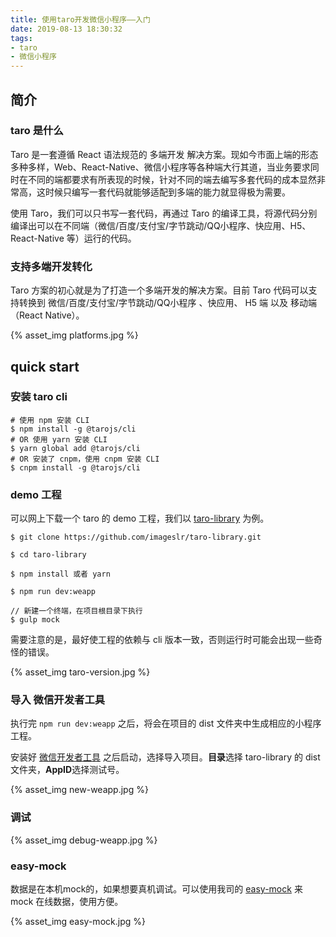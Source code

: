 ```yaml
---
title: 使用taro开发微信小程序——入门
date: 2019-08-13 18:30:32
tags:
- taro
- 微信小程序
---
```


## 简介
### taro 是什么
Taro 是一套遵循 React 语法规范的 多端开发 解决方案。现如今市面上端的形态多种多样，Web、React-Native、微信小程序等各种端大行其道，当业务要求同时在不同的端都要求有所表现的时候，针对不同的端去编写多套代码的成本显然非常高，这时候只编写一套代码就能够适配到多端的能力就显得极为需要。

使用 Taro，我们可以只书写一套代码，再通过 Taro 的编译工具，将源代码分别编译出可以在不同端（微信/百度/支付宝/字节跳动/QQ小程序、快应用、H5、React-Native 等）运行的代码。

### 支持多端开发转化
Taro 方案的初心就是为了打造一个多端开发的解决方案。目前 Taro 代码可以支持转换到 微信/百度/支付宝/字节跳动/QQ小程序 、快应用、 H5 端 以及 移动端（React Native）。

{% asset_img  platforms.jpg %}


## quick start
### 安装 taro cli

```
# 使用 npm 安装 CLI
$ npm install -g @tarojs/cli
# OR 使用 yarn 安装 CLI
$ yarn global add @tarojs/cli
# OR 安装了 cnpm，使用 cnpm 安装 CLI
$ cnpm install -g @tarojs/cli

```

### demo 工程
可以网上下载一个 taro 的 demo 工程，我们以 [taro-library](https://github.com/imageslr/taro-library) 为例。

```
$ git clone https://github.com/imageslr/taro-library.git

$ cd taro-library

$ npm install 或者 yarn

$ npm run dev:weapp

// 新建一个终端，在项目根目录下执行
$ gulp mock

```

需要注意的是，最好使工程的依赖与 cli 版本一致，否则运行时可能会出现一些奇怪的错误。

{% asset_img  taro-version.jpg %}


### 导入 微信开发者工具

执行完 ``npm run dev:weapp`` 之后，将会在项目的 dist 文件夹中生成相应的小程序工程。

安装好 [微信开发者工具](https://developers.weixin.qq.com/miniprogram/dev/devtools/download.html) 之后启动，选择导入项目。**目录**选择 taro-library 的 dist 文件夹，**AppID**选择测试号。

{% asset_img  new-weapp.jpg %}

### 调试

{% asset_img  debug-weapp.jpg %}



### easy-mock
数据是在本机mock的，如果想要真机调试。可以使用我司的 [easy-mock](https://easy-mock.com/) 来 mock 在线数据，使用方便。

{% asset_img  easy-mock.jpg %}




















